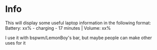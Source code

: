 # Info

This will display some useful laptop information in the following format:
    Battery: xx% - charging - 17 minutes | Volume: xx%

I use it with bspwm/LemonBoy's bar, but maybe people can make other uses for it
